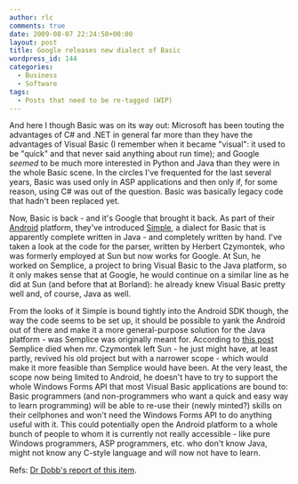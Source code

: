 ```yaml
---
author: rlc
comments: true
date: 2009-08-07 22:24:50+00:00
layout: post
title: Google releases new dialect of Basic
wordpress_id: 144
categories:
  - Business
  - Software
tags:
  - Posts that need to be re-tagged (WIP)
---
```


And here I though Basic was on its way out: Microsoft has been touting the advantages of C# and .NET in general far more than they have the advantages of Visual Basic (I remember when it became "visual": it used to be "quick" and that never said anything about run time); and Google _seemed_ to be much more interested in Python and Java than they were in the whole Basic scene. In the circles I've frequented for the last several years, Basic was used only in ASP applications and then only if, for some reason, using C# was out of the question. Basic was basically legacy code that hadn't been replaced yet.

<!--more-->

Now, Basic is back - and it's Google that brought it back. As part of their [Android](http://android.com) platform, they've introduced [Simple](http://code.google.com/p/simple/), a dialect for Basic that is apparently complete written in Java - and completely written by hand. I've taken a look at the code for the parser, written by Herbert Czymontek, who was formerly employed at Sun but now works for Google. At Sun, he worked on Semplice, a project to bring Visual Basic to the Java platform, so it only makes sense that at Google, he would continue on a similar line as he did at Sun (and before that at Borland): he already knew Visual Basic pretty well and, of course, Java as well.

From the looks of it Simple is bound tightly into the Android SDK though, the way the code seems to be set up, it should be possible to yank the Android out of there and make it a more general-purpose solution for the Java platform - was Semplice was originally meant for. According to [this post](http://web.archive.org/web/20130910034148/http://news.java-virtual-machine.net/34.html) Semplice died when mr. Czymontek left Sun - he just might have, at least partly, revived his old project but with a narrower scope - which would make it more feasible than Semplice would have been. At the very least, the scope now being limited to Android, he doesn't have to try to support the whole Windows Forms API that most Visual Basic applications are bound to: Basic programmers (and non-programmers who want a quick and easy way to learn programming) will be able to re-use their (newly minted?) skills on their cellphones and won't need the Windows Forms API to do anything useful with it. This could potentially open the Android platform to a whole bunch of people to whom it is currently not really accessible - like pure Windows programmers, ASP programmers, etc. who don't know Java, might not know any C-style language and will now not have to learn.

Refs: [Dr Dobb's report of this item](http://www.ddj.com/architect/218700225?cid=RSSfeed_DDJ_ArchitectDebug).
